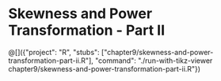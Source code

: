 # Skewness and Power Transformation - Part II

@[]({"project": "R", "stubs": ["chapter9/skewness-and-power-transformation-part-ii.R"], "command": "./run-with-tikz-viewer chapter9/skewness-and-power-transformation-part-ii.R"})
